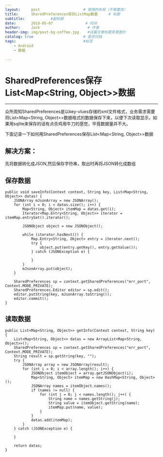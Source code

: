```yaml
---
layout:     post                    # 使用的布局（不需要改）
title:      SharedPreferences保存ListMap数据     # 标题 
subtitle:            #副标题
date:       2018-05-07               # 时间
author:     Jack                      # 作者
header-img: img/post-bg-coffee.jpg    #这篇文章标题背景图片
catalog: true                       # 是否归档
tags:                               #标签
    - Android
    - 数据
    
---
```



# SharedPreferences保存List<Map<String, Object>>数据

---

众所周知SharedPreferences是以key-vlues存储的xml文件格式，业务需求需要将List<Map<String, Object>>数据格式的数据保存下来，以便下次读取显示，如果用sqlite来保存的话有点杀鸡用牛刀的感觉，毕竟数据量并不大。

下面记录一下如何用SharedPreferences保存List<Map<String, Object>>数据

## 解决方案：

先将数据转化成JSON,然后保存字符串，取出时再将JSON转化成数组

## 保存数据

    public void saveInfo(Context context, String key, List<Map<String, Object>> datas) {
        JSONArray mJsonArray = new JSONArray();
        for (int i = 0; i < datas.size(); i++) {
            Map<String, Object> itemMap = datas.get(i);
            Iterator<Map.Entry<String, Object>> iterator = itemMap.entrySet().iterator();

            JSONObject object = new JSONObject();

            while (iterator.hasNext()) {
                Map.Entry<String, Object> entry = iterator.next();
                try {
                    object.put(entry.getKey(), entry.getValue());
                } catch (JSONException e) {

                }
            }
            mJsonArray.put(object);
        }

        SharedPreferences sp = context.getSharedPreferences("err_port", Context.MODE_PRIVATE);
        SharedPreferences.Editor editor = sp.edit();
        editor.putString(key, mJsonArray.toString());
        editor.commit();
    }


## 读取数据

    public List<Map<String, Object>> getInfo(Context context, String key) {
        List<Map<String, Object>> datas = new ArrayList<Map<String, Object>>();
        SharedPreferences sp = context.getSharedPreferences("err_port", Context.MODE_PRIVATE);
        String result = sp.getString(key, "");
        try {
            JSONArray array = new JSONArray(result);
            for (int i = 0; i < array.length(); i++) {
                JSONObject itemObject = array.getJSONObject(i);
                Map<String, Object> itemMap = new HashMap<String, Object>();
                JSONArray names = itemObject.names();
                if (names != null) {
                    for (int j = 0; j < names.length(); j++) {
                        String name = names.getString(j);
                        String value = itemObject.getString(name);
                        itemMap.put(name, value);
                    }
                }
                datas.add(itemMap);
            }
        } catch (JSONException e) {

        }

        return datas;
    }